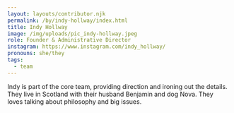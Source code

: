 ```yaml
---
layout: layouts/contributor.njk
permalink: /by/indy-hollway/index.html
title: Indy Hollway
image: /img/uploads/pic_indy-hollway.jpeg
role: Founder & Administrative Director
instagram: https://www.instagram.com/indy_hollway/
pronouns: she/they
tags:
  - team
---
```

Indy is part of the core team, providing direction and ironing out the details. They live in Scotland with their husband Benjamin and dog Nova. They loves talking about philosophy and big issues.